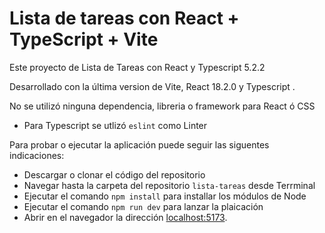 # Lista de tareas con React + TypeScript + Vite

Este proyecto de Lista de Tareas con React y Typescript 5.2.2

Desarrollado con la última version de Vite, React 18.2.0 y Typescript .

No se utilizó ninguna dependencia, libreria o framework para React ó CSS
 - Para Typescript se utlizó `eslint` como Linter

Para probar o ejecutar la aplicación puede seguir las siguentes indicaciones:

- Descargar o clonar el código del repositorio
- Navegar hasta la carpeta del repositorio `lista-tareas` desde Terrminal
- Ejecutar el comando `npm install` para installar los módulos de Node
- Ejecutar el comando `npm run dev` para lanzar la plaicación
- Abrir en el navegador la dirección [localhost:5173]([http://localhost:5173).


